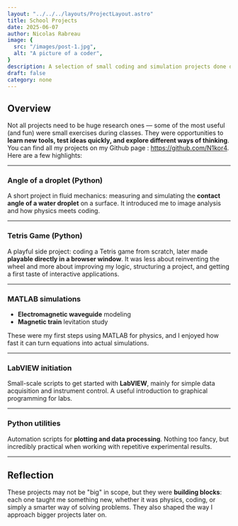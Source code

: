 ```yaml
---
layout: "../../../layouts/ProjectLayout.astro"
title: School Projects
date: 2025-06-07
author: Nicolas Rabreau
image: {
  src: "/images/post-1.jpg",
  alt: "A picture of a coder",
}
description: A selection of small coding and simulation projects done during my studies, ranging from physics modeling to fun programming exercises.
draft: false
category: none
---
```


## Overview

Not all projects need to be huge research ones — some of the most useful (and fun) were small exercises during classes. They were opportunities to **learn new tools, test ideas quickly, and explore different ways of thinking**. You can find all my projects on my Github page : https://github.com/N1kor4. Here are a few highlights:

---

### Angle of a droplet (Python)

A short project in fluid mechanics: measuring and simulating the **contact angle of a water droplet** on a surface. It introduced me to image analysis and how physics meets coding.  

---

### Tetris Game (Python)

A playful side project: coding a Tetris game from scratch, later made **playable directly in a browser window**. It was less about reinventing the wheel and more about improving my logic, structuring a project, and getting a first taste of interactive applications.  

---

### MATLAB simulations

- **Electromagnetic waveguide** modeling  
- **Magnetic train** levitation study  

These were my first steps using MATLAB for physics, and I enjoyed how fast it can turn equations into actual simulations.  

---

### LabVIEW initiation

Small-scale scripts to get started with **LabVIEW**, mainly for simple data acquisition and instrument control. A useful introduction to graphical programming for labs.  

---

### Python utilities

Automation scripts for **plotting and data processing**. Nothing too fancy, but incredibly practical when working with repetitive experimental results.  

---

## Reflection

These projects may not be "big" in scope, but they were **building blocks**: each one taught me something new, whether it was physics, coding, or simply a smarter way of solving problems. They also shaped the way I approach bigger projects later on.  

